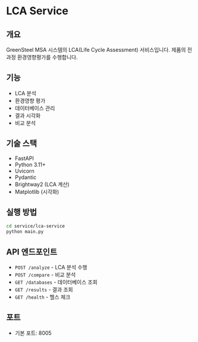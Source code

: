 # LCA Service

## 개요
GreenSteel MSA 시스템의 LCA(Life Cycle Assessment) 서비스입니다. 제품의 전 과정 환경영향평가를 수행합니다.

## 기능
- LCA 분석
- 환경영향 평가
- 데이터베이스 관리
- 결과 시각화
- 비교 분석

## 기술 스택
- FastAPI
- Python 3.11+
- Uvicorn
- Pydantic
- Brightway2 (LCA 계산)
- Matplotlib (시각화)

## 실행 방법
```bash
cd service/lca-service
python main.py
```

## API 엔드포인트
- `POST /analyze` - LCA 분석 수행
- `POST /compare` - 비교 분석
- `GET /databases` - 데이터베이스 조회
- `GET /results` - 결과 조회
- `GET /health` - 헬스 체크

## 포트
- 기본 포트: 8005 